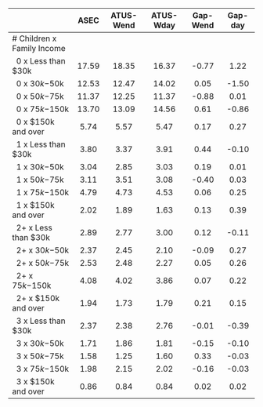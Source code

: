 
|                      |         ASEC |    ATUS-Wend |    ATUS-Wday |     Gap-Wend |      Gap-day |
| -------------------- | :----------: | :----------: | :----------: | :----------: | :----------: |
| # Children x Family Income |              |              |              |              |              |
| &nbsp;&nbsp;0 x Less than $30k |        17.59 |        18.35 |        16.37 |        -0.77 |         1.22 |
| &nbsp;&nbsp;0 x $30k-$50k |        12.53 |        12.47 |        14.02 |         0.05 |        -1.50 |
| &nbsp;&nbsp;0 x $50k-$75k |        11.37 |        12.25 |        11.37 |        -0.88 |         0.01 |
| &nbsp;&nbsp;0 x $75k-$150k |        13.70 |        13.09 |        14.56 |         0.61 |        -0.86 |
| &nbsp;&nbsp;0 x $150k and over |         5.74 |         5.57 |         5.47 |         0.17 |         0.27 |
| &nbsp;&nbsp;1 x Less than $30k |         3.80 |         3.37 |         3.91 |         0.44 |        -0.10 |
| &nbsp;&nbsp;1 x $30k-$50k |         3.04 |         2.85 |         3.03 |         0.19 |         0.01 |
| &nbsp;&nbsp;1 x $50k-$75k |         3.11 |         3.51 |         3.08 |        -0.40 |         0.03 |
| &nbsp;&nbsp;1 x $75k-$150k |         4.79 |         4.73 |         4.53 |         0.06 |         0.25 |
| &nbsp;&nbsp;1 x $150k and over |         2.02 |         1.89 |         1.63 |         0.13 |         0.39 |
| &nbsp;&nbsp;2+ x Less than $30k |         2.89 |         2.77 |         3.00 |         0.12 |        -0.11 |
| &nbsp;&nbsp;2+ x $30k-$50k |         2.37 |         2.45 |         2.10 |        -0.09 |         0.27 |
| &nbsp;&nbsp;2+ x $50k-$75k |         2.53 |         2.48 |         2.27 |         0.05 |         0.26 |
| &nbsp;&nbsp;2+ x $75k-$150k |         4.08 |         4.02 |         3.86 |         0.07 |         0.22 |
| &nbsp;&nbsp;2+ x $150k and over |         1.94 |         1.73 |         1.79 |         0.21 |         0.15 |
| &nbsp;&nbsp;3 x Less than $30k |         2.37 |         2.38 |         2.76 |        -0.01 |        -0.39 |
| &nbsp;&nbsp;3 x $30k-$50k |         1.71 |         1.86 |         1.81 |        -0.15 |        -0.10 |
| &nbsp;&nbsp;3 x $50k-$75k |         1.58 |         1.25 |         1.60 |         0.33 |        -0.03 |
| &nbsp;&nbsp;3 x $75k-$150k |         1.98 |         2.15 |         2.02 |        -0.16 |        -0.03 |
| &nbsp;&nbsp;3 x $150k and over |         0.86 |         0.84 |         0.84 |         0.02 |         0.02 |


